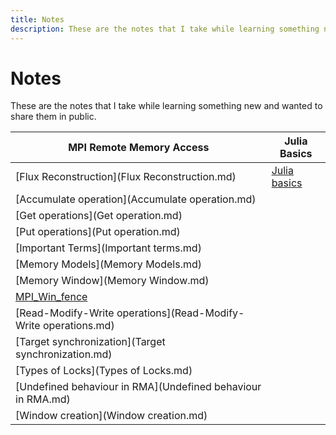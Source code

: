 ```yaml
---
title: Notes
description: These are the notes that I take while learning something new and wanted to share them in public.
---
```

# Notes
These are the notes that I take while learning something new and wanted to share them in public.


|       MPI Remote Memory Access                                    |    Julia Basics                   |
| ----------------------------------------------------------------- | --------------------------------- |
    [Flux Reconstruction](Flux Reconstruction.md)                   |  [Julia basics](julia_basics.md)  |
    [Accumulate operation](Accumulate operation.md)                 |   |
    [Get operations](Get operation.md)                              |
    [Put operations](Put operation.md)                              |
    [Important Terms](Important terms.md)                           |
    [Memory Models](Memory Models.md)                               |
    [Memory Window](Memory Window.md)                               |
    [MPI_Win_fence](MPI_Win_fence.md)                               |
    [Read-Modify-Write operations](Read-Modify-Write operations.md) |
    [Target synchronization](Target synchronization.md)             |
    [Types of Locks](Types of Locks.md)                             |
    [Undefined behaviour in RMA](Undefined behaviour in RMA.md)     |
    [Window creation](Window creation.md)                           |

